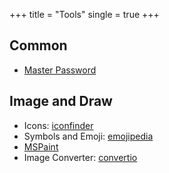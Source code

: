 +++
title = "Tools"
single = true
+++

## Common
* [Master Password](https://js.masterpassword.app/)

## Image and Draw

* Icons: [iconfinder](https://www.iconfinder.com)
* Symbols and Emoji: [emojipedia](https://emojipedia.org/)
* [MSPaint](https://jspaint.app)
* Image Converter: [convertio](https://convertio.co/image-converter)
